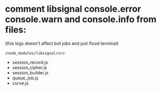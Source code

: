 # comment libsignal console.error console.warn and console.info from files:

(this logs doesn't affect bot jobs and just flood terminal)

`/node_modules/libsignal/src`:

- session_record.js
- session_cipher.js
- session_builder.js
- queue_job.js
- curve.js
